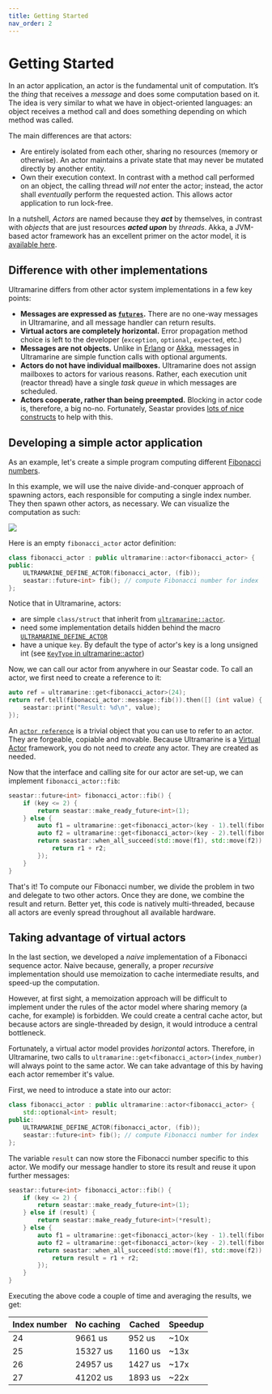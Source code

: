 ```yaml
---
title: Getting Started
nav_order: 2
---
```


# Getting Started

In an actor application, an actor is the fundamental unit of computation. It’s the *thing* that receives a *message* and does some computation based on it. The idea is very similar to what we have in object-oriented languages: an object receives a method call and does something depending on which method was called.

The main differences are that actors:
 - Are entirely isolated from each other, sharing no resources (memory or otherwise). An actor maintains a private state that may never be mutated directly by another entity.
 - Own their execution context. In contrast with a method call performed on an object, the calling thread *will not* enter the actor; instead, the actor shall *eventually* perform the requested action. This allows actor application to run lock-free.

In a nutshell, *Actors* are named because they ***act*** by themselves, in contrast with *objects* that are just resources ***acted upon*** by *threads*. Akka, a JVM-based actor framework has an excellent primer on the actor model, it is [available here](https://doc.akka.io/docs/akka/current/guide/actors-motivation.html).

## Difference with other implementations

Ultramarine differs from other actor system implementations in a few key points:
 - **Messages are expressed as [`futures`](http://docs.seastar.io/master/group__future-module.html).** There are no one-way messages in Ultramarine, and all message handler can return results.
 - **Virtual actors are completely horizontal.** Error propagation method choice is left to the developer (`exception`, `optional`, `expected`, etc.)
 - **Messages are not objects.** Unlike in [Erlang](https://www.erlang.org/course/concurrent-programming#messages) or [Akka](https://doc.akka.io/docs/akka/new-docs-quickstart-snapshot/define-actors.html), messages in Ultramarine are simple function calls with optional arguments.
 - **Actors do not have individual mailboxes.** Ultramarine does not assign mailboxes to actors for various reasons. Rather, each execution unit (reactor thread) have a single *task queue* in which messages are scheduled.
 - **Actors cooperate, rather than being preempted.** Blocking in actor code is, therefore, a big no-no. Fortunately, Seastar provides [lots of nice constructs](http://docs.seastar.io/master/group__future-util.html) to help with this.

## Developing a simple actor application

As an example, let's create a simple program computing different [Fibonacci numbers](https://en.wikipedia.org/wiki/Fibonacci_number).

In this example, we will use the naive divide-and-conquer approach of spawning actors, each responsible for computing a single index number.
They then spawn other actors, as necessary. We can visualize the computation as such:

![](https://upload.wikimedia.org/wikipedia/commons/a/a3/Call_Tree_for_Fibonacci_Number_F6.svg)

Here is an empty `fibonacci_actor` actor definition:

```cpp
class fibonacci_actor : public ultramarine::actor<fibonacci_actor> {
public:
    ULTRAMARINE_DEFINE_ACTOR(fibonacci_actor, (fib));
    seastar::future<int> fib(); // compute Fibonacci number for index `this->key`
};
```

Notice that in Ultramarine, actors:
 - are simple `class/struct` that inherit from [`ultramarine::actor`](/api/doc_ultramarine__actor.md#standardese-ultramarine__actor).
 - need some implementation details hidden behind the macro [`ULTRAMARINE_DEFINE_ACTOR`](/api/doc_ultramarine__macro.md#standardese-ULTRAMARINE_DEFINE_ACTOR)
 - have a unique `key`. By default the type of actor's key is a long unsigned int (see [`KeyType` in ultramarine::actor](/api/doc_ultramarine__actor.md#standardese-ultramarine__actor))

Now, we can call our actor from anywhere in our Seastar code. To call an actor, we first need to create a reference to it:

```cpp
auto ref = ultramarine::get<fibonacci_actor>(24);
return ref.tell(fibonacci_actor::message::fib()).then([] (int value) {
    seastar::print("Result: %d\n", value);
});
```

An [`actor reference`](/api/doc_ultramarine__actor_ref.md#standardese-ultramarine__actor_ref-Actor-) is a trivial object that you can use to refer to an actor. They are forgeable, copiable and movable. Because Ultramarine is a [Virtual Actor](http://research.microsoft.com/apps/pubs/default.aspx?id=210931) framework, you do not need to *create* any actor. They are created as needed.

Now that the interface and calling site for our actor are set-up, we can implement `fibonacci_actor::fib`:

```cpp
seastar::future<int> fibonacci_actor::fib() {
    if (key <= 2) {
        return seastar::make_ready_future<int>(1);
    } else {
        auto f1 = ultramarine::get<fibonacci_actor>(key - 1).tell(fibonacci_actor::message::fib());
        auto f2 = ultramarine::get<fibonacci_actor>(key - 2).tell(fibonacci_actor::message::fib());
        return seastar::when_all_succeed(std::move(f1), std::move(f2)).then([] (auto r1, auto r2) {
            return r1 + r2;
        });
    }
}
```

That's it! To compute our Fibonacci number, we divide the problem in two and delegate to two other actors. Once they are done, we combine the result and return. Better yet, this code is natively multi-threaded, because all actors are evenly spread throughout all available hardware.

## Taking advantage of virtual actors

In the last section, we developed a *naive* implementation of a Fibonacci sequence actor. Naive because, generally, a proper *recursive* implementation should use memoization to cache intermediate results, and speed-up the computation.

However, at first sight, a memoization approach will be difficult to implement under the rules of the actor model where sharing memory (a cache, for example) is forbidden. We could create a central cache actor, but because actors are single-threaded by design, it would introduce a central bottleneck.

Fortunately, a virtual actor model provides *horizontal* actors. Therefore, in Ultramarine, two calls to `ultramarine::get<fibonacci_actor>(index_number)` will always point to the same actor. We can take advantage of this by having each actor remember it's value.

First, we need to introduce a state into our actor:

```cpp
class fibonacci_actor : public ultramarine::actor<fibonacci_actor> {
    std::optional<int> result;
public:
    ULTRAMARINE_DEFINE_ACTOR(fibonacci_actor, (fib));
    seastar::future<int> fib(); // compute Fibonacci number for index `this->key`
};
```

The variable `result` can now store the Fibonacci number specific to this actor. We modify our message handler to store its result and reuse it upon further messages:

```cpp
seastar::future<int> fibonacci_actor::fib() {
    if (key <= 2) {
        return seastar::make_ready_future<int>(1);
    } else if (result) {
        return seastar::make_ready_future<int>(*result);
    } else {
        auto f1 = ultramarine::get<fibonacci_actor>(key - 1).tell(fibonacci_actor::message::fib());
        auto f2 = ultramarine::get<fibonacci_actor>(key - 2).tell(fibonacci_actor::message::fib());
        return seastar::when_all_succeed(std::move(f1), std::move(f2)).then([this] (auto r1, auto r2) {
            return result = r1 + r2;
        });
    }
}
```

Executing the above code a couple of time and averaging the results, we get:

| Index number | No caching | Cached  | Speedup |
|--------------|------------|---------|---------|
| 24           | 9661 us    | 952 us  | ~10x    |
| 25           | 15327 us   | 1160 us | ~13x    |
| 26           | 24957 us   | 1427 us | ~17x    |
| 27           | 41202 us   | 1893 us | ~22x    |

